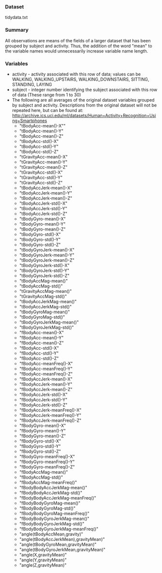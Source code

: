 ### Dataset
tidydata.txt

### Summary
All observations are means of the fields of a larger dataset that has been grouped by subject and activity. Thus, the addition of the
word "mean" to the variable names would unnecessarily increase variable name length.

### Variables
* activity - activity associated with this row of data;  values can be WALKING,
WALKING_UPSTAIRS, WALKING_DOWNSTAIRS, SITTING, STANDING, LAYING
* subject - integer number identifying the subject associated with this row of data (These range from 1 to 30)
* The following are all averages of the original dataset variables grouped
by subject and activity. 
   Descriptions from the original dataset will not be repeated here, but can be found at:  http://archive.ics.uci.edu/ml/datasets/Human+Activity+Recognition+Using+Smartphones
   * "tBodyAcc-mean()-X""
   * "tBodyAcc-mean()-Y"
   * "tBodyAcc-mean()-Z"
   * "tBodyAcc-std()-X"
   * "tBodyAcc-std()-Y"
   * "tBodyAcc-std()-Z"
   * "tGravityAcc-mean()-X"
   * "tGravityAcc-mean()-Y"
   * "tGravityAcc-mean()-Z"
   * "tGravityAcc-std()-X"
   * "tGravityAcc-std()-Y"
   * "tGravityAcc-std()-Z"
   * "tBodyAccJerk-mean()-X"
   * "tBodyAccJerk-mean()-Y"
   * "tBodyAccJerk-mean()-Z"
   * "tBodyAccJerk-std()-X"
   * "tBodyAccJerk-std()-Y"
   * "tBodyAccJerk-std()-Z"
   * "tBodyGyro-mean()-X"
   * "tBodyGyro-mean()-Y"
   * "tBodyGyro-mean()-Z"
   * "tBodyGyro-std()-X"
   * "tBodyGyro-std()-Y"
   * "tBodyGyro-std()-Z"
   * "tBodyGyroJerk-mean()-X"
   * "tBodyGyroJerk-mean()-Y"
   * "tBodyGyroJerk-mean()-Z"
   * "tBodyGyroJerk-std()-X"
   * "tBodyGyroJerk-std()-Y"
   * "tBodyGyroJerk-std()-Z"
   * "tBodyAccMag-mean()"
   * "tBodyAccMag-std()"
   * "tGravityAccMag-mean()"
   * "tGravityAccMag-std()"
   * "tBodyAccJerkMag-mean()"
   * "tBodyAccJerkMag-std()"
   * "tBodyGyroMag-mean()"
   * "tBodyGyroMag-std()"
   * "tBodyGyroJerkMag-mean()"
   * "tBodyGyroJerkMag-std()"
   * "fBodyAcc-mean()-X"
   * "fBodyAcc-mean()-Y"
   * "fBodyAcc-mean()-Z"
   * "fBodyAcc-std()-X"
   * "fBodyAcc-std()-Y"
   * "fBodyAcc-std()-Z"
   * "fBodyAcc-meanFreq()-X"
   * "fBodyAcc-meanFreq()-Y"
   * "fBodyAcc-meanFreq()-Z"
   * "fBodyAccJerk-mean()-X"
   * "fBodyAccJerk-mean()-Y"
   * "fBodyAccJerk-mean()-Z"
   * "fBodyAccJerk-std()-X"
   * "fBodyAccJerk-std()-Y"
   * "fBodyAccJerk-std()-Z"
   * "fBodyAccJerk-meanFreq()-X"
   * "fBodyAccJerk-meanFreq()-Y"
   * "fBodyAccJerk-meanFreq()-Z"
   * "fBodyGyro-mean()-X"
   * "fBodyGyro-mean()-Y"
   * "fBodyGyro-mean()-Z"
   * "fBodyGyro-std()-X"
   * "fBodyGyro-std()-Y"
   * "fBodyGyro-std()-Z"
   * "fBodyGyro-meanFreq()-X"
   * "fBodyGyro-meanFreq()-Y"
   * "fBodyGyro-meanFreq()-Z"
   * "fBodyAccMag-mean()"
   * "fBodyAccMag-std()"
   * "fBodyAccMag-meanFreq()"
   * "fBodyBodyAccJerkMag-mean()"
   * "fBodyBodyAccJerkMag-std()"
   * "fBodyBodyAccJerkMag-meanFreq()"
   * "fBodyBodyGyroMag-mean()"
   * "fBodyBodyGyroMag-std()"
   * "fBodyBodyGyroMag-meanFreq()"
   * "fBodyBodyGyroJerkMag-mean()"
   * "fBodyBodyGyroJerkMag-std()"
   * "fBodyBodyGyroJerkMag-meanFreq()"
   * "angle(tBodyAccMean,gravity)"
   * "angle(tBodyAccJerkMean),gravityMean)"
   * "angle(tBodyGyroMean,gravityMean)"
   * "angle(tBodyGyroJerkMean,gravityMean)"
   * "angle(X,gravityMean)"
   * "angle(Y,gravityMean)"
   * "angle(Z,gravityMean)"
